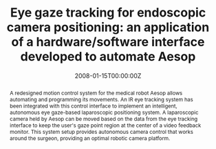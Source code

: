 ---
title: "Eye gaze tracking for endoscopic camera positioning: an application of a hardware/software interface developed to automate Aesop"
authors:
- Alex-Cao
date: "2008-01-15T00:00:00Z"
doi: "https://doi.org/10.13140/RG.2.2.13684.14720"

# Schedule page publish date (NOT publication's date).
publishDate: "2020-08-18T00:00:00Z"

# Publication type.
# Legend: 0 = Uncategorized; 1 = Conference paper; 2 = Journal article;
# 3 = Preprint / Working Paper; 4 = Report; 5 = Book; 6 = Book section;
# 7 = Thesis; 8 = Patent
publication_types: ["0"]

# Publication name and optional abbreviated publication name.
publication: Studies in Health Technology and Informatics
publication_short: Stud Health Technol Inform

abstract: "A redesigned motion control system for the medical robot Aesop allows automating and programming its movements. An IR eye tracking system has been integrated with this control interface to implement an intelligent, autonomous eye gaze-based laparoscopic positioning system. A laparoscopic camera held by Aesop can be moved based on the data from the eye tracking interface to keep the user's gaze point region at the center of a video feedback monitor. This system setup provides autonomous camera control that works around the surgeon, providing an optimal robotic camera platform."

# Summary. An optional shortened abstract.
# summary: Lorem ipsum dolor sit amet, consectetur adipiscing elit. Duis posuere tellus ac convallis placerat. Proin tincidunt magna sed ex sollicitudin condimentum.

tags:
- Motion control system
- Medical robotics
- AESOP
- Robotic camera
- Gaze-based laparoscopic positioning

featured: false

links:
- name: Online Access
  url: http://ebooks.iospress.nl/publication/11283
url_pdf: https://www.researchgate.net/profile/Brady_King/publication/314208251_Eye_Gaze_Tracking_for_Endoscopic_Camera_Positioning_An_Application_of_a_HardwareSoftware_Interface_Developed_to_Automate_AESOP/links/58b9d61c45851591c5dc7379/Eye-Gaze-Tracking-for-Endoscopic-Camera-Positioning-An-Application-of-a-Hardware-Software-Interface-Developed-to-Automate-AESOP
# url_code: '#'
# url_dataset: '#'
# url_poster: '#'
# url_project: ''
# url_slides: ''
# url_source: '#'
# url_video: '#'

# Featured image
# To use, add an image named `featured.jpg/png` to your page's folder. 
# image:
#   caption: ''
#   focal_point: ""
#   preview_only: false

# Associated Projects (optional).
#   Associate this publication with one or more of your projects.
#   Simply enter your project's folder or file name without extension.
#   E.g. `internal-project` references `content/project/internal-project/index.md`.
#   Otherwise, set `projects: []`.
# projects:


# Slides (optional).
#   Associate this publication with Markdown slides.
#   Simply enter your slide deck's filename without extension.
#   E.g. `slides: "example"` references `content/slides/example/index.md`.
#   Otherwise, set `slides: ""`.
slides: ""
---